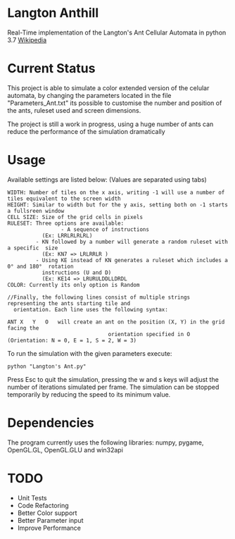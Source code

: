 # Langton Anthill

Real-Time implementation of the Langton's Ant Cellular Automata in python 3.7 [Wikipedia](https://en.wikipedia.org/wiki/Langton%27s_ant)

# Current Status
This project is able to simulate a color extended version of the celular automata, 
by changing the parameters located in the file "Parameters_Ant.txt" its possible to customise the number and position of the ants, ruleset used and screen dimensions.

The project is still a work in progress, using a huge number of ants can reduce the performance of the simulation dramatically

# Usage
Available settings are listed below:	(Values are separated using tabs)

    WIDTH: Number of tiles on the x axis, writing -1 will use a number of tiles equivalent to the screen width
	HEIGHT: Similar to width but for the y axis, setting both on -1 starts a fullsreen window
	CELL SIZE: Size of the grid cells in pixels
	RULESET: Three options are available:
	                 - A sequence of instructions 
			   (Ex: LRRLRLRLRL)
			 - KN followed by a number will generate a random ruleset with a specific  size 
			   (Ex: KN7 => LRLRRLR )
			 - Using KE instead of KN generates a ruleset which includes a 0° and 180°  rotation 
			   instructions (U and D)
			   (Ex: KE14 => LRURULDDLLDRDL
	COLOR: Currently its only option is Random

	//Finally, the following lines consist of multiple strings representing the ants starting tile and 
	  orientation. Each line uses the following syntax:
	
	ANT	X	Y	O	will create an ant on the position (X, Y) in the grid facing the 
	                                orientation specified in O (Orientation: N = 0, E = 1, S = 2, W = 3)

To run the simulation with the given parameters execute:

    python "Langton's Ant.py"

Press Esc to quit the simulation, pressing the w and s  keys will adjust the number of iterations simulated per frame. The simulation can be stopped temporarily by reducing the speed to its minimum value.

# Dependencies
The program currently uses the following libraries: 
numpy, pygame, OpenGL.GL, OpenGL.GLU and win32api

# TODO
* Unit Tests
* Code Refactoring
* Better Color support
* Better Parameter input
* Improve Performance
